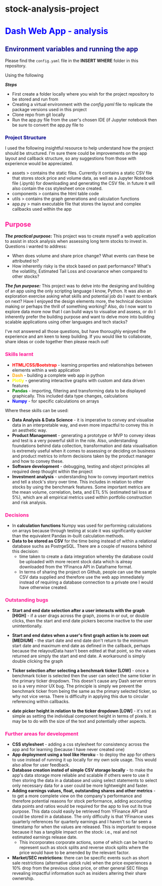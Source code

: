 # stock-analysis-project

# <span style="color:blue">Dash Web App - analysis</span>

## <font color='darkblue'>Environment variables and running the app</font>

Please find the <code>config.yaml</code> file in the **INSERT WHERE** folder in this repository.

Using the following 

***Steps***

* First create a folder locally where you wish for the project repository to be stored and run from
* Creating a virtual environment with the *config.yaml* file to replicate the package versions used in this project
* Clone repo from git locally
* Run the app.py file from the user's chosen IDE (if Jupyter notebook then be sure to convert the app.py file to 



### <font color='darkblue'>Project Structure</font>
I used the following insightful resource to help understand how the project should be structured. I'm sure there could be improvements on the app layout and callback structure, so any suggestions from those with experience would be appreciated.

* assets > contains the static files. Currently it contains a static CSV file that stores stock price and volume data, as well as a Jupyter Notebook file (.ipynb) for downloading and generating the CSV file. in future it will also contain the css stylesheet once created.
* components > contains the html table code
* utils > contains the graph generations and calculation functions
* app.py > main executable file that stores the layout and complex callbacks used within the app



## <font color='deeppink'>Purpose</font>
***The practical purpose:***
This project was to create myself a web application to assist in stock analysis when assessing long term stocks to invest in. Questions i wanted to address:
* When does volume and share price change? What events can these be attributed to?
* How inherently risky is the stock based on past performance? What's the volatility, Estimated Tail Loss and covariance when compared to other stocks?

***The fun purpose:*** 
This project was to delve into the designing and building of an app using the only scripting language I know, Python. It was also an exploration exercise asking what skills and potential job do I want to embark on next? Have I enjoyed the design elements more, the technical decision making or perhaps the thrill of something working? Also, do I now want to explore data more now that I can build ways to visualise and assess, or do I inherently prefer the building purpose and want to delve more into building scalable applications using other languages and tech stacks?

I've not answered all those questions, but have thoroughly enjoyed the experience and am keen to keep building. If you would like to collaborate, share ideas or code together then please reach out!



### <font color='deeppink'>Skills learnt</font>
* **<font color='red'>HTML/CSS/Bootstrap</font>** - learning properties and relationships between elements within a web application
* **<font color='orange'>Dash</font>** - building a complete web app in python
* **<font color='yellow'>Plotly</font>** - generating interactive graphs with custom and data driven features 
* **<font color='green'>Pandas</font>** - importing, filtering and transforming data to be displayed graphically. This included data type changes, calculations
* **<font color='blue'>Numpy</font>** - for specific calculations on arrays

Where these skills can be used:
* **Data Analysis & Data Science** - it is imperative to convey and visualise data in an interpretable way, and even more impactful to convey this in an aesthetic way.
* **Product Management** - generating a prototype or MVP to convey ideas and test is a very powerful skill in the role. Also, understanding foundations behind data collection, transformation and data visualisation is extremely useful when it comes to assessing or deciding on business and product metrics to inform decisions taken by the product manager and how to convey these.
* **Software development** - debugging, testing and object principles all required deep thought within the project
* **Investment analysis** - understanding how to convey important metrics and tell a stock's story over time. This includes in relation to other stocks by using the benchmark features. Some important metrics are the mean volume, correlation, beta, and ETL 5% (estimated tail loss at 5%), which are all empirical metrics used within portfolio construction and risk analysis.

### <font color='deeppink'>Decisions</font>
* In **calculation functions** Numpy was used for performing calculations on arrays because through testing at scale it was significantly quicker than the equivalent Pandas in-built calculation methods.
* **Data to be stored as CSV** for the time being instead of within a relational database suchs as PostrgeSQL. There are a couple of reasons behind this decision:
    * time taken to create a data integration whereby the database could be uploaded with more recent stock data which is alreay downloaded from the YFinanca API in Dataframe format.
    * In terms of sharing the project on Github, people can use the sample CSV data supplied and therefore use the web app immediately instead of requiring a database connection to a private one I would have otherwise created. 

### <font color='deeppink'>Outstanding bugs</font>
* **Start and end date selection after a user interacts with the graph [HIGH]** - if a user drags across the graph, zooms in or out, or double clicks, then the start and end date pickers become inactive to the user unintentionally.

* **Start and end dates when a user's first graph action is to zoom out [MEDIUM]** - the start date and end date don't return to the minimum start date and maximum end date as defined in the callback, perhaps because the relayoutData hasn't been edited at that point, so the values returned are simply the start and end date. A workaround is simply double clicking the graph 

* **Ticker selection after selecting a benchmark ticker [LOW]** - once a benchmark ticker is selected then the user can select the same ticker in the primary ticker dropdown. This doesn't cause any Dash server errors so is a very minor UX bug. The principle is simply we prevent the benchmark ticker from being the same as the primary selected ticker, so why not vice versa. There is difficulty in applying this due to circular referencing within callbacks.

* **date picker height in relation to the ticker dropdown [LOW]** - it's not as simple as setting the individual component height in terms of pixels. It may be to do with the size of the text and potentially other aspects.



### <font color='deeppink'>Further areas for development</font>

* **CSS stylesheet** - adding a css stylesheet for consistency across the app and for learning (because I have never created one)
* **App deployment using a tool like Heroku** - to deploy the app for others to use instead of running it up locally for my own sole usage. This would also allow for user feedback. 
* **Database creation insted of simple CSV storage locally** - to make the app's data storage more reliable and scalable if others were to use it then storing the data in a database and using select statements to select only necessary data for a user could be more lightweight and faster. 
* **Adding earnings values, float, outstanding shares and other metrics** - to get a more complete view on the company's performance and therefore potential reasons for stock performance, adding accounting data points and ratios would be required for the app to live out its true purpose. This data could easily be retrieved from YFinance API and could be stored in a database. The only difficulty is that YFinance uses quarterly references for quarterly earnings and I haven't so far seen a timestamp for when the values are released. This is important to expose because it has a tangible impact on the stock: i.e., real and not estimated earnings release date.
    * This incorporates corporate actions, some of which can be hard to represent such as stock splits and reverse stock splits where the price would have to be amended by the relevant factor.
* **Market/SEC restrictions**: there can be specific events such as short sale restrictions (alternative uptick rule) when the price experiences a 10% drop from the previous close price, or other general SEC filings revealing impactful information such as insiders altering their share ownership. 
